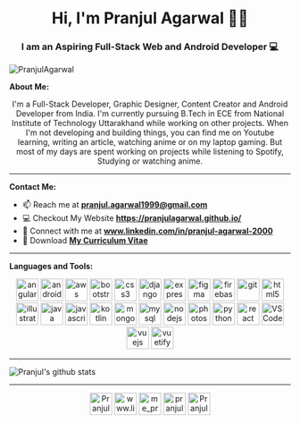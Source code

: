 <h1 align="center"> Hi, I'm Pranjul Agarwal 👋🤓</h1>
<h3 align="center"> I am an Aspiring Full-Stack Web and Android Developer  💻</h3>

<p align="left"> <img src="https://komarev.com/ghpvc/?username=PranjulAgarwal" alt="PranjulAgarwal" /> </p>

**About Me:**
<p align="center">I'm a Full-Stack Developer, Graphic Designer, Content Creator and Android Developer from India.
I'm currently pursuing B.Tech in ECE from National Institute of Technology Uttarakhand while working on other projects.
When I'm not developing and building things, you can find me on Youtube learning, writing an article, watching anime or on my laptop gaming. But most of my days are spent working on projects while listening to Spotify, Studying or watching anime.</p>

---
**Contact Me:**
- 📫 Reach me at [**pranjul.agarwal1999@gmail.com**](https://mail.google.com/mail/?view=cm&fs=1&to=pranjul.agarwal1999@gmail.comtarget="_blank")
- 💻 Checkout My Website **https://pranjulagarwal.github.io/**
- 🔗 Connect with me at **www.linkedin.com/in/pranjul-agarwal-2000**
- 📄 Download **[My Curriculum Vitae](https://github.com/PranjulAgarwal/PranjulAgarwal/raw/main/Pranjul_CV.pdf)**

---

**Languages and Tools:**

<p align="center">

<img src="https://www.vectorlogo.zone/logos/angular/angular-icon.svg" height="40" alt="angularjs">


          
<img src="https://www.vectorlogo.zone/logos/android/android-icon.svg" height="40" alt="android">



<img src="https://www.vectorlogo.zone/logos/amazon_aws/amazon_aws-ar21.svg" height="40" alt="aws" scale=1.5>



<img src="https://www.vectorlogo.zone/logos/getbootstrap/getbootstrap-icon.svg" height="40" alt="bootstrap">



<img src="https://www.vectorlogo.zone/logos/netlifyapp_watercss/netlifyapp_watercss-ar21.svg" height="40" alt="css3" >



<img src="https://www.vectorlogo.zone/logos/djangoproject/djangoproject-ar21.svg" height="40" alt="django" >



<img src="https://www.vectorlogo.zone/logos/expressjs/expressjs-icon.svg" height="40" alt="express" >



<img src="https://www.vectorlogo.zone/logos/figma/figma-icon.svg" height="40" alt="figma" >



<img src="https://www.vectorlogo.zone/logos/firebase/firebase-icon.svg" height="40" alt="firebase" >



<img src="https://www.vectorlogo.zone/logos/git-scm/git-scm-icon.svg" height="40" alt="git" >



<img src="https://www.vectorlogo.zone/logos/w3_html5/w3_html5-icon.svg" height="40" alt="html5" >



<img src="https://www.adobe.com/content/dam/cc/icons/illustrator.svg" height="40" alt="illustrator" >



<img src="https://www.vectorlogo.zone/logos/java/java-vertical.svg" height="40" alt="java" >



<img src="https://upload.vectorlogo.zone/logos/javascript/images/239ec8a4-163e-4792-83b6-3f6d96911757.svg" height="40" alt="javascript" >



<img src="https://www.vectorlogo.zone/logos/kotlinlang/kotlinlang-icon.svg" height="40" alt="kotlin" >



<img src="https://www.vectorlogo.zone/logos/mongodb/mongodb-ar21.svg" height="40" alt="mongodb" >



<img src="https://www.vectorlogo.zone/logos/mysql/mysql-official.svg" height="40" alt="mysql" >



<img src="https://www.vectorlogo.zone/logos/nodejs/nodejs-horizontal.svg" height="40" alt="nodejs" >



<img src="https://www.photoshop.com/images/apps/photoshop.png" height="40" alt="photoshop" >



<img src="https://www.vectorlogo.zone/logos/python/python-vertical.svg" height="40" alt="python" >



<img src="https://www.vectorlogo.zone/logos/reactjs/reactjs-icon.svg" height="40" alt="react" >



<img src="https://www.vectorlogo.zone/logos/visualstudio_code/visualstudio_code-icon.svg" height="40" alt="VSCode" >



<img src="https://www.vectorlogo.zone/logos/vuejs/vuejs-icon.svg" height="40" alt="vuejs" >



<img src="https://bestofjs.org/logos/vuetify.svg" height="40" alt="vuetify" >

</p>

---

![Pranjul's github stats](https://github-readme-stats.vercel.app/api?username=PranjulAgarwal&count_private=true&show_icons=true&theme=gotham&hide_border=true&include_all_commits=true)


---

<p align="center">
<a href="https://twitter.com/PranjulAgarwal6" target="blank"><img  align="center" src="https://cdn.jsdelivr.net/npm/simple-icons@3.0.1/icons/twitter.svg" height="40" alt="PranjulAgarwal6" height="40" width="40" /></a>
<a href="https://www.linkedin.com/in/pranjul-agarwal-2000" target="blank"><img   align="center" src="https://cdn.jsdelivr.net/npm/simple-icons@3.0.1/icons/linkedin.svg" height="40" alt="www.linkedin.com/in/pranjul-agarwal-2000" height="40" width="40" /></a>
<a href="https://instagram.com/me_pranjul_agarwal" target="blank"><img   align="center" src="https://cdn.jsdelivr.net/npm/simple-icons@3.0.1/icons/instagram.svg" height="40" alt="me_pranjul_agarwal" height="40" width="40" /></a>
<a href="https://www.codechef.com/users/pranjulagarwal" target="blank"><img   align="center" src="https://cdn.jsdelivr.net/npm/simple-icons@3.1.0/icons/codechef.svg" height="40" alt="pranjulagarwal" height="40" width="40" /></a>
<a href="https://codeforces.com/profile/Pranjul_Uchiha" target="blank"><img   align="center" src="https://cdn.jsdelivr.net/npm/simple-icons@3.1.0/icons/codeforces.svg" height="40" alt="Pranjul_Uchiha" height="40" width="40" /></a>
</p>
